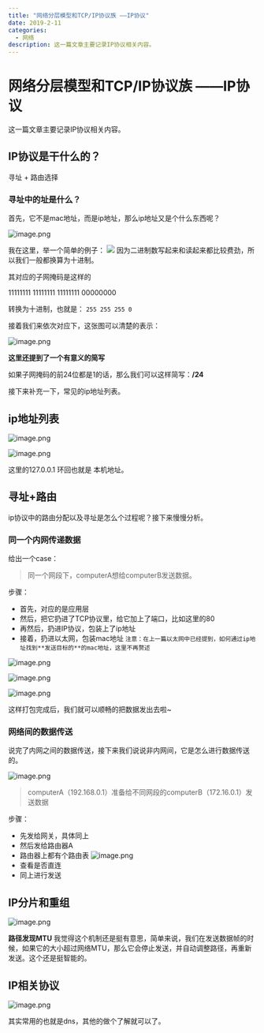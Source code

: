 ```yaml
---
title: "网络分层模型和TCP/IP协议族 ——IP协议"
date: 2019-2-11
categories:
  - 网络
description: 这一篇文章主要记录IP协议相关内容。
---
```



# 网络分层模型和TCP/IP协议族 ——IP协议

这一篇文章主要记录IP协议相关内容。

## IP协议是干什么的？

寻址 + 路由选择

### 寻址中的址是什么？

首先，它不是mac地址，而是ip地址，那么ip地址又是个什么东西呢？

![image.png](https://upload-images.jianshu.io/upload_images/3378252-ad0d0205a7ce626d.png?imageMogr2/auto-orient/strip%7CimageView2/2/w/1240)

我在这里，举一个简单的例子：
![](https://upload-images.jianshu.io/upload_images/3378252-50fc5fff63137f13.png?imageMogr2/auto-orient/strip%7CimageView2/2/w/1240)
因为二进制数写起来和读起来都比较费劲，所以我们一般都换算为十进制。

其对应的子网掩码是这样的

11111111 11111111 11111111 00000000

转换为十进制，也就是：
`255 255 255 0`

接着我们来依次对应下，这张图可以清楚的表示：

![image.png](https://upload-images.jianshu.io/upload_images/3378252-e4fff26d00473eb2.png?imageMogr2/auto-orient/strip%7CimageView2/2/w/1240)

**这里还提到了一个有意义的简写**

如果子网掩码的前24位都是1的话，那么我们可以这样简写：**/24** 

接下来补充一下，常见的ip地址列表。

## ip地址列表

![image.png](https://upload-images.jianshu.io/upload_images/3378252-ffb2f02d50ed5d2d.png?imageMogr2/auto-orient/strip%7CimageView2/2/w/1240)

![image.png](https://upload-images.jianshu.io/upload_images/3378252-d14090b3cb4e3e86.png?imageMogr2/auto-orient/strip%7CimageView2/2/w/1240)

这里的127.0.0.1 环回也就是 本机地址。

## 寻址+路由

ip协议中的路由分配以及寻址是怎么个过程呢？接下来慢慢分析。

### 同一个内网传递数据 

给出一个case：

> 同一个网段下，computerA想给computerB发送数据。

步骤：

-  首先，对应的是应用层
-   然后，把它扔进了TCP协议里，给它加上了端口，比如这里的80
- 再然后，扔进IP协议，包装上了ip地址
- 接着，扔进以太网，包装mac地址
`注意：在上一篇以太网中已经提到，如何通过ip地址找到**发送目标的**的mac地址，这里不再赘述`


![image.png](https://upload-images.jianshu.io/upload_images/3378252-b9db63d54aa6b550.png?imageMogr2/auto-orient/strip%7CimageView2/2/w/1240)

![image.png](https://upload-images.jianshu.io/upload_images/3378252-3e37a5b5b4e11142.png?imageMogr2/auto-orient/strip%7CimageView2/2/w/1240)

![image.png](https://upload-images.jianshu.io/upload_images/3378252-764067ffd69f59b5.png?imageMogr2/auto-orient/strip%7CimageView2/2/w/1240)

这样打包完成后，我们就可以顺畅的把数据发出去啦~

### 网络间的数据传送 

说完了内网之间的数据传送，接下来我们说说非内网间，它是怎么进行数据传送的。

![image.png](https://upload-images.jianshu.io/upload_images/3378252-91d9ee2d23e49bee.png?imageMogr2/auto-orient/strip%7CimageView2/2/w/1240)

> computerA（192.168.0.1）准备给不同网段的computerB（172.16.0.1）发送数据

步骤：
- 先发给网关，具体同上
- 然后发给路由器A
- 路由器上都有个路由表
![image.png](https://upload-images.jianshu.io/upload_images/3378252-4bbf4cfa761e2886.png?imageMogr2/auto-orient/strip%7CimageView2/2/w/1240)
- 查看是否直连
- 同上进行发送

## IP分片和重组

![image.png](https://upload-images.jianshu.io/upload_images/3378252-65c92d5292b0619b.png?imageMogr2/auto-orient/strip%7CimageView2/2/w/1240)

**路径发现MTU**
我觉得这个机制还是挺有意思，简单来说，我们在发送数据帧的时候，如果它的大小超过网络MTU，那么它会停止发送，并自动调整路径，再重新发送。这个还是挺智能的。

## IP相关协议

![image.png](https://upload-images.jianshu.io/upload_images/3378252-bfa62392c194c836.png?imageMogr2/auto-orient/strip%7CimageView2/2/w/1240)

其实常用的也就是dns，其他的做个了解就可以了。




